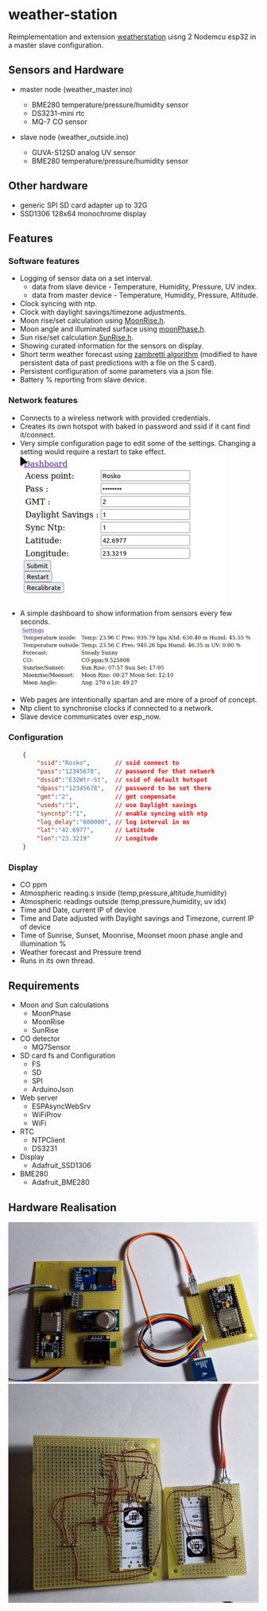 # weather-station
Reimplementation and extension [weatherstation](https://github.com/fandonov/weatherstation) 
uisng 2 Nodemcu esp32 in a master slave configuration.

## Sensors and Hardware
 - master node (weather_master.ino)
   - BME280 temperature/pressure/humidity sensor
   - DS3231-mini rtc
   - MQ-7 CO sensor

 - slave node (weather_outside.ino)
   - GUVA-S12SD analog UV sensor
   - BME280 temperature/pressure/humidity sensor


## Other hardware
 - generic SPI SD card adapter up to 32G
 - SSD1306 128x64 monochrome display

## Features
### Software features
 - Logging of sensor data on a set interval.
    - data from slave device - Temperature, Humidity, Pressure, UV index.
    - data from master device - Temperature, Humidity, Pressure, Altitude.
 - Clock syncing with ntp.
 - Clock with daylight savings/timezone adjustments.
 - Moon rise/set calculation using [MoonRise.h](https://www.arduino.cc/reference/en/libraries/moonrise/).
 - Moon angle and illuminated surface using [moonPhase.h](https://www.arduino.cc/reference/en/libraries/moonphase/).
 - Sun rise/set calculation [SunRise.h](https://www.arduino.cc/reference/en/libraries/sunrise/).
 - Showing curated information for the sensors on display.
 - Short term weather forecast using [zambretti algorithm](https://github.com/fandonov/weatherstation/blob/master/weather-station.ino) 
   (modified to have persistent data of past predictions with a file on the S card).
 - Persistent configuration of some parameters via a json file.
 - Battery % reporting from slave device.


### Network features
 - Connects to a wireless network with provided credentials.
 - Creates its own hotspot with baked in password and ssid if it cant find
   it/connect.
 - Very simple configuration page to edit some of the settings.
   Changing a setting would require a restart to take effect. ![Configuration](img/Settings.png)
 - A simple dashboard to show information from sensors every few seconds.
    ![Dashboard](img/Dashboard.png)
 - Web pages are intentionally spartan and are more of a proof of concept.
 - Ntp client to synchronise clocks if connected to a network.
 - Slave device communicates over esp_now.

### Configuration
``` json
    {
        "ssid":"Rosko",       // ssid connect to
        "pass":"12345678",    // password for that network
        "dssid":"E32Wtr-St",  // ssid of default hotspot
        "dpass":"12345678",   // password to be set there
        "gmt":"2",            // gmt compensate
        "useds":"1",          // use Daylight savings
        "syncntp":"1",        // enable syncing with ntp
        "log_delay":"600000", // log interval in ms
        "lat":"42.6977",      // Latitude
        "lon":"23.3219"       // Longitude
    }
```

### Display
 - CO ppm
 - Atmospheric reading.s inside  (temp,pressure,altitude,humidity)
 - Atmospheric readings outside (temp,pressure,humidity, uv idx)
 - Time and Date, current IP of device
 - Time and Date adjusted with Daylight savings and Timezone, current IP of device
 - Time of Sunrise, Sunset, Moonrise, Moonset moon phase angle and illumination %
 - Weather forecast and Pressure trend
 - Runs in its own thread.

## Requirements
 - Moon and Sun calculations
    - MoonPhase
    - MoonRise
    - SunRise
 - CO detector
    - MQ7Sensor
 - SD card fs and Configuration
    - FS
    - SD
    - SPI
    - ArduinoJson
 - Web server
    - ESPAsyncWebSrv 
    - WiFiProv
    - WiFi
 - RTC
    - NTPClient
    - DS3231
 - Display
    - Adafruit_SSD1306
 - BME280
    - Adafruit_BME280

## Hardware Realisation
![Configuration](img/Above.jpg)
![Configuration](img/Bellow.jpg)
